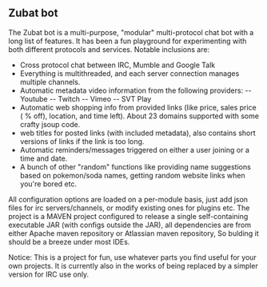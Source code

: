 Zubat bot
------------
The Zubat bot is a multi-purpose, "modular" multi-protocol chat bot with a long list of features. 
It has been a fun playground for experimenting with both different  protocols and services.
Notable inclusions are: 

- Cross protocol chat between IRC, Mumble and Google Talk
- Everything is multithreaded, and each server connection manages multiple channels.
- Automatic metadata video information from the following providers:
-- Youtube
-- Twitch
-- Vimeo
-- SVT Play
- Automatic web shopping info from provided links (like price, sales price ( % off), location, and time left). About 23 domains supported with some crafty jsoup code.
- web titles for posted links (with included metadata), also contains short versions of links if the link is too long. 
- Automatic reminders/messages triggered on either a user joining or a time and date.
- A bunch of other "random" functions like providing name suggestions based on pokemon/soda names, getting random website links when you're bored etc.

All configuration options are loaded on a per-module basis, just add json files for irc servers/channels, or modify existing ones for plugins etc.
The project is a MAVEN project configured to release a single self-containing executable JAR (with configs outside the JAR), all dependencies
are from either Apache maven repository or Atlassian maven repository, So bulding it should be a breeze under most IDEs.

Notice: This is a project for fun, use whatever parts you find useful for your own projects. It is currently also in the works of being replaced by a simpler version for IRC use only.